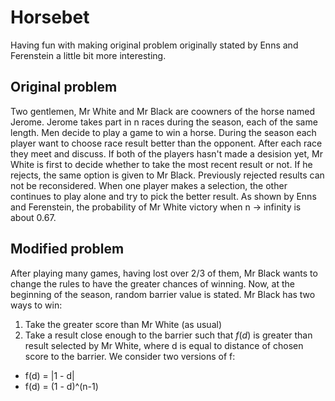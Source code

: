 # Horsebet

Having fun with making original problem originally stated by Enns and Ferenstein a little bit more interesting. 

## Original problem
Two gentlemen, Mr White and Mr Black are coowners of the horse named Jerome. Jerome takes part in n races during the season, each of the same length. 
Men decide to play a game to win a horse. During the season each player want to choose race result better than the opponent. 
After each race they meet and discuss. If both of the players hasn't made a desision yet, Mr White is first to decide whether to take the most recent result or not. If he rejects, the same option is given to Mr Black. Previously rejected results can not be reconsidered. When one player makes a selection, the other continues to play alone and try to pick the better result. 
As shown by Enns and Ferenstein, the probability of Mr White victory when n -> infinity is about 0.67. 

## Modified problem
After playing many games, having lost over 2/3 of them, Mr Black wants to change the rules to have the greater chances of winning. Now, at the beginning of the season, random barrier value is stated. 
Mr Black has two ways to win:
1. Take the greater score than Mr White (as usual)
2. Take a result close enough to the barrier such that $f(d)$ is greater than result selected by Mr White, where d is equal to distance of chosen score to the barrier. We consider two versions of f:
* f(d) = |1 - d|
* f(d) = (1 - d)^(n-1)

